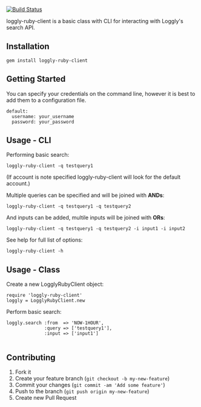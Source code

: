 [![Build Status](https://secure.travis-ci.org/brettweavnet/loggly-ruby-client.png)](http://travis-ci.org/brettweavnet/loggly-ruby-client)

loggly-ruby-client is a basic class with CLI for interacting with Loggly's search API.

## Installation

```
gem install loggly-ruby-client
```

## Getting Started

You can specify your credentials on the command line, however it is best to add them to a configuration file.

```
default:
  username: your_username
  password: your_password
```

## Usage - CLI

Performing basic search:

```
loggly-ruby-client -q testquery1
```

(If account is note specified loggly-ruby-client will look for the default account.)

Multiple queries can be specified and will be joined with **ANDs**:

```
loggly-ruby-client -q testquery1 -q testquery2
```

And inputs can be added, multile inputs will be joined with **ORs**:

```
loggly-ruby-client -q testquery1 -q testquery2 -i input1 -i input2
```

See help for full list of options:

```
loggly-ruby-client -h
```

## Usage - Class

Create a new LogglyRubyClient object:

```
require 'loggly-ruby-client'
loggly = LogglyRubyClient.new
```

Perform basic search:

```
loggly.search :from  => 'NOW-1HOUR',
              :query => ['testquery1'],
              :input => ['input1']
 
```

## Contributing

1. Fork it
2. Create your feature branch (`git checkout -b my-new-feature`)
3. Commit your changes (`git commit -am 'Add some feature'`)
4. Push to the branch (`git push origin my-new-feature`)
5. Create new Pull Request
